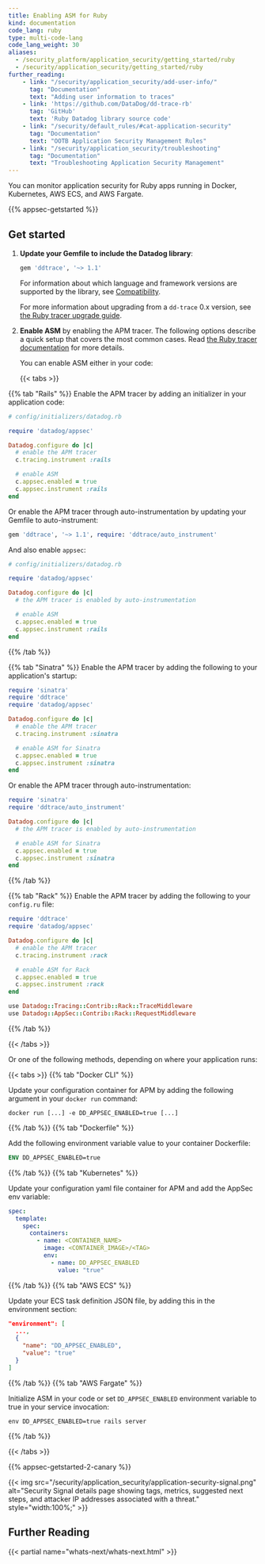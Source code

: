 ```yaml
---
title: Enabling ASM for Ruby
kind: documentation
code_lang: ruby
type: multi-code-lang
code_lang_weight: 30
aliases:
  - /security_platform/application_security/getting_started/ruby
  - /security/application_security/getting_started/ruby
further_reading:
    - link: "/security/application_security/add-user-info/"
      tag: "Documentation"
      text: "Adding user information to traces"
    - link: 'https://github.com/DataDog/dd-trace-rb'
      tag: 'GitHub'
      text: 'Ruby Datadog library source code'
    - link: "/security/default_rules/#cat-application-security"
      tag: "Documentation"
      text: "OOTB Application Security Management Rules"
    - link: "/security/application_security/troubleshooting"
      tag: "Documentation"
      text: "Troubleshooting Application Security Management"
---
```


You can monitor application security for Ruby apps running in Docker, Kubernetes, AWS ECS, and AWS Fargate.

{{% appsec-getstarted %}}

## Get started

1. **Update your Gemfile to include the Datadog library**:

   ```ruby
   gem 'ddtrace', '~> 1.1'
   ```

   For information about which language and framework versions are supported by the library, see [Compatibility][1].

   For more information about upgrading from a `dd-trace` 0.x version, see [the Ruby tracer upgrade guide][2].

2. **Enable ASM** by enabling the APM tracer. The following options describe a quick setup that covers the most common cases. Read [the Ruby tracer documentation][3] for more details.

   You can enable ASM either in your code:

   {{< tabs >}}

{{% tab "Rails" %}}
   Enable the APM tracer by adding an initializer in your application code:

   ```ruby
   # config/initializers/datadog.rb

   require 'datadog/appsec'

   Datadog.configure do |c|
     # enable the APM tracer
     c.tracing.instrument :rails

     # enable ASM
     c.appsec.enabled = true
     c.appsec.instrument :rails
   end
   ```

   Or enable the APM tracer through auto-instrumentation by updating your Gemfile to auto-instrument:

   ```ruby
   gem 'ddtrace', '~> 1.1', require: 'ddtrace/auto_instrument'
   ```

   And also enable `appsec`:

   ```ruby
   # config/initializers/datadog.rb

   require 'datadog/appsec'

   Datadog.configure do |c|
     # the APM tracer is enabled by auto-instrumentation

     # enable ASM
     c.appsec.enabled = true
     c.appsec.instrument :rails
   end
   ```

{{% /tab %}}

{{% tab "Sinatra" %}}
   Enable the APM tracer by adding the following to your application's startup:

   ```ruby
   require 'sinatra'
   require 'ddtrace'
   require 'datadog/appsec'

   Datadog.configure do |c|
     # enable the APM tracer
     c.tracing.instrument :sinatra

     # enable ASM for Sinatra
     c.appsec.enabled = true
     c.appsec.instrument :sinatra
   end
   ```

   Or enable the APM tracer through auto-instrumentation:

   ```ruby
   require 'sinatra'
   require 'ddtrace/auto_instrument'

   Datadog.configure do |c|
     # the APM tracer is enabled by auto-instrumentation

     # enable ASM for Sinatra
     c.appsec.enabled = true
     c.appsec.instrument :sinatra
   end
   ```
{{% /tab %}}

{{% tab "Rack" %}}
   Enable the APM tracer by adding the following to your `config.ru` file:

   ```ruby
   require 'ddtrace'
   require 'datadog/appsec'

   Datadog.configure do |c|
     # enable the APM tracer
     c.tracing.instrument :rack

     # enable ASM for Rack
     c.appsec.enabled = true
     c.appsec.instrument :rack
   end

   use Datadog::Tracing::Contrib::Rack::TraceMiddleware
   use Datadog::AppSec::Contrib::Rack::RequestMiddleware
   ```
{{% /tab %}}

{{< /tabs >}}

   Or one of the following methods, depending on where your application runs:

   {{< tabs >}}
{{% tab "Docker CLI" %}}

Update your configuration container for APM by adding the following argument in your `docker run` command:

```shell
docker run [...] -e DD_APPSEC_ENABLED=true [...]
```

{{% /tab %}}
{{% tab "Dockerfile" %}}

Add the following environment variable value to your container Dockerfile:

```Dockerfile
ENV DD_APPSEC_ENABLED=true
```

{{% /tab %}}
{{% tab "Kubernetes" %}}

Update your configuration yaml file container for APM and add the AppSec env variable:

```yaml
spec:
  template:
    spec:
      containers:
        - name: <CONTAINER_NAME>
          image: <CONTAINER_IMAGE>/<TAG>
          env:
            - name: DD_APPSEC_ENABLED
              value: "true"
```

{{% /tab %}}
{{% tab "AWS ECS" %}}

Update your ECS task definition JSON file, by adding this in the environment section:

```json
"environment": [
  ...,
  {
    "name": "DD_APPSEC_ENABLED",
    "value": "true"
  }
]
```

{{% /tab %}}
{{% tab "AWS Fargate" %}}

Initialize ASM in your code or set `DD_APPSEC_ENABLED` environment variable to true in your service invocation:
```shell
env DD_APPSEC_ENABLED=true rails server
```

{{% /tab %}}

{{< /tabs >}}

{{% appsec-getstarted-2-canary %}}

{{< img src="/security/application_security/application-security-signal.png" alt="Security Signal details page showing tags, metrics, suggested next steps, and attacker IP addresses associated with a threat." style="width:100%;" >}}

## Further Reading

{{< partial name="whats-next/whats-next.html" >}}

[1]: /security/application_security/enabling/compatibility/ruby
[2]: https://github.com/DataDog/dd-trace-rb/blob/master/docs/UpgradeGuide.md#from-0x-to-10
[3]: /tracing/trace_collection/dd_libraries/ruby/
